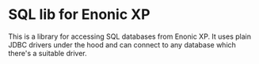 SQL lib for Enonic XP
=====================

This is a library for accessing SQL databases from Enonic XP. It uses plain JDBC drivers under the hood and can connect to
any database which there's a suitable driver.
